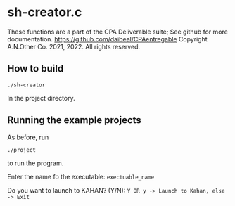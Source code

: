 # sh-creator.c

These functions are a part of the CPA Deliverable suite;
See github for more documentation.
https://github.com/daibeal/CPAentregable
Copyright A.N.Other Co. 2021, 2022.  All rights reserved.

## How to build



```
./sh-creator
```

In the project directory.


## Running the example projects



As before, run 

```
./project
```

to run the program.

Enter the name fo the executable: `exectuable_name`


Do you want to launch to KAHAN? (Y/N): `Y OR y -> Launch to Kahan, else -> Exit`
